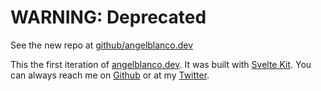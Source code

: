# WARNING: Deprecated

See the new repo at [github/angelblanco.dev](https://github.com/angelblanco/angelblanco.dev)

This the first iteration of [angelblanco.dev](https://angelblanco.dev). It was built with [Svelte Kit](https://kit.svelte.dev/).
You can always reach me on [Github](https://github.com/angelblanco) or at my [Twitter](https://twitter.com/angelblancodev).
